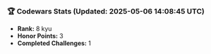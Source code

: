 ### 🏆 Codewars Stats (Updated: 2025-05-06 14:08:45 UTC)

- **Rank:** 8 kyu
- **Honor Points:** 3
- **Completed Challenges:** 1
